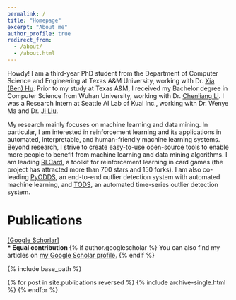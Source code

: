 ```yaml
---
permalink: /
title: "Homepage"
excerpt: "About me"
author_profile: true
redirect_from: 
  - /about/
  - /about.html
---
```


Howdy! I am a third-year PhD student from the Department of Computer Science and Engineering at Texas A&M University, working with Dr. [Xia (Ben) Hu](http://faculty.cs.tamu.edu/xiahu/). Prior to my study at Texas A&M, I received my Bachelor degree in Computer Science from Wuhan University, working with Dr. [Chenliang Li](http://www.lichenliang.net/). I was a Research Intern at Seattle AI Lab of Kuai Inc., working with Dr. Wenye Ma and Dr. [Ji Liu](http://jiliu-ml.org/).

My research mainly focuses on machine learning and data mining. In particular, I am interested in reinforcement learning and its applications in automated, interpretable, and human-friendly machine learning systems. Beyond research, I strive to create easy-to-use open-source tools to enable more people to benefit from machine learning and data mining algorithms. I am leading [RLCard](https://github.com/datamllab/rlcard), a toolkit for reinforcement learning in card games (the project has attracted more than 700 stars and 150 forks). I am also co-leading [PyODDS](https://github.com/datamllab/pyodds), an end-to-end outlier detection system with automated machine learning, and [TODS](https://github.com/datamllab/tods), an automated time-series outlier detection system.

<h1> Publications </h1>

<a href="https://scholar.google.com/citations?user=RXp2tEwAAAAJ&hl=en"> [Google Schorlar] </a>
<br>
<b> * Equal contribution </b>
{% if author.googlescholar %}
  You can also find my articles on <u><a href="{{author.googlescholar}}">my Google Scholar profile</a>.</u>
{% endif %}

{% include base_path %}

{% for post in site.publications reversed %}
  {% include archive-single.html %}
{% endfor %}

